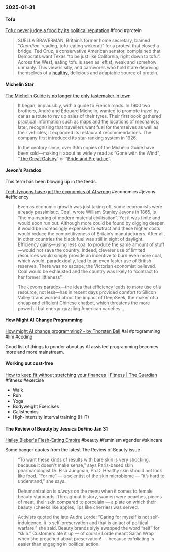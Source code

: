 ### 2025-01-31
#### Tofu
[Tofu: never judge a food by its political reputation](https://www.economist.com/culture/2025/01/27/tofu-never-judge-a-food-by-its-political-reputation) #food #protein

> SUELLA BRAVERMAN, Britain’s former home secretary, blamed “_Guardian_-reading, tofu-eating wokerati” for a protest that closed a bridge. Ted Cruz, a conservative American senator, complained that Democrats want Texas “to be just like California, right down to tofu”. Across the West, eating tofu is seen as leftist, weak and somehow unmanly. This view is silly, and carnivores who hold it are depriving themselves of a [healthy](https://www.economist.com/christmas-specials/2022/12/20/how-food-affects-the-mind-as-well-as-the-body), delicious and adaptable source of protein.
#### Michelin Star
[The Michelin Guide is no longer the only tastemaker in town](https://www.economist.com/culture/2025/01/30/the-michelin-guide-is-no-longer-the-only-tastemaker-in-town)

> It began, implausibly, with a guide to French roads. In 1900 two brothers, André and Édouard Michelin, wanted to promote travel by car as a route to rev up sales of their tyres. Their first book gathered practical information such as maps and the locations of mechanics; later, recognising that travellers want fuel for themselves as well as their vehicles, it expanded its restaurant recommendations. The company first introduced its star-ranking system in 1926.
> 
> In the century since, over 30m copies of the Michelin Guide have been sold—making it about as widely read as “Gone with the Wind”, “[The Great Gatsby](https://www.economist.com/prospero/2011/09/30/the-book-of-illusion)” or “[Pride and Prejudice](https://www.economist.com/books-and-arts/2020/06/27/the-bbcs-pride-and-prejudice-is-a-lockdown-delight)”.

#### Jevon's Paradox
This term has been blowing up in the feeds.

[Tech tycoons have got the economics of AI wrong](https://www.economist.com/finance-and-economics/2025/01/30/tech-tycoons-have-got-the-economics-of-ai-wrong) #economics #jevons #efficiency

> Even as economic growth was just taking off, some economists were already pessimistic. Coal, wrote William Stanley Jevons in 1865, is “the mainspring of modern material civilisation”. Yet it was finite and would soon run out. Although more could be found by digging deeper, it would be increasingly expensive to extract and these higher costs would reduce the competitiveness of Britain’s manufacturers. After all, in other countries the black fuel was still in sight of daylight. Efficiency gains—using less coal to produce the same amount of stuff—would not save the country. Indeed, cleverer use of limited resources would simply provide an incentive to burn even more coal, which would, paradoxically, lead to an even faster use of British reserves. There was no escape, the Victorian economist believed. Coal would be exhausted and the country was likely to “contract to her former littleness”.
>
> The Jevons paradox—the idea that efficiency leads to more use of a resource, not less—has in recent days provided comfort to Silicon Valley titans worried about the impact of DeepSeek, the maker of a cheap and efficient Chinese chatbot, which threatens the more powerful but energy-guzzling American varieties…

#### How Might AI Change Programming
[How might AI change programming? - by Thorsten Ball](https://registerspill.thorstenball.com/p/how-might-ai-change-programming) #ai #programming #llm #coding 

Good list of things to ponder about as AI assisted programming becomes more and more mainstream.

#### Working out cost-free
[How to keep fit without stretching your finances \| Fitness \| The Guardian](https://www.theguardian.com/lifeandstyle/2025/jan/25/how-to-keep-fit-cheap-free) #fitness #exercise

- Walk
- Run
- Yoga
- Bodyweight Exercises
- Calisthenics
- High-intensity interval training (HIIT)
#### The Review of Beauty by Jessica DeFino Jan 31
[Hailey Bieber's Flesh-Eating Empire](https://jessicadefino.substack.com/p/hailey-bieber-rhode-sephora) #beauty #feminism #gender #skincare 

Some banger quotes from the latest The Review of Beauty issue

> “To want these kinds of results with bare skin is very shocking, because it doesn't make sense,” says Paris-based skin pharmacologist Dr. Elsa Jungman, Ph.D. Healthy skin should not look like food. “For me” — a scientist of the skin microbiome — “it’s hard to understand,” she says.

> Dehumanization is _always_ on the menu when it comes to female beauty standards. Throughout history, women were peaches, pieces of meat, their skin compared to porcelain — a plate on which their beauty (cheeks like apples, lips like cherries) was served.

> Activists quoted the late Audre Lorde: “Caring for myself is not self-indulgence, it is self-preservation and that is an act of political warfare,” she said. Beauty brands slyly swapped the word “self” for “skin.” Customers ate it up — of _course_ Lorde meant Saran Wrap when she preached about preservation! — because exfoliating is easier than engaging in political action.